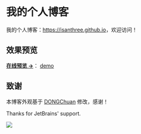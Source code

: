 # 我的个人博客

我的个人博客：<https://isanthree.github.io>，欢迎访问！

## 效果预览

**[在线预览 &rarr;](https://isanthree.github.io)**： [demo](https://isanthree.github.io)


## 致谢

本博客外观基于 [DONGChuan](https://dongchuan.github.io) 修改，感谢！

Thanks for JetBrains' support.

<a href="https://www.jetbrains.com/?from=isanthree.github.io"><img src="https://cdn.jsdelivr.net/gh/isanthree/blog-gallery/20210515111534.svg"/></a>





